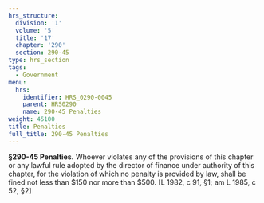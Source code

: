 ```yaml
---
hrs_structure:
  division: '1'
  volume: '5'
  title: '17'
  chapter: '290'
  section: 290-45
type: hrs_section
tags:
  - Government
menu:
  hrs:
    identifier: HRS_0290-0045
    parent: HRS0290
    name: 290-45 Penalties
weight: 45100
title: Penalties
full_title: 290-45 Penalties
---
```

**§290-45 Penalties.** Whoever violates any of the provisions of this chapter or any lawful rule adopted by the director of finance under authority of this chapter, for the violation of which no penalty is provided by law, shall be fined not less than $150 nor more than $500\. [L 1982, c 91, §1; am L 1985, c 52, §2]